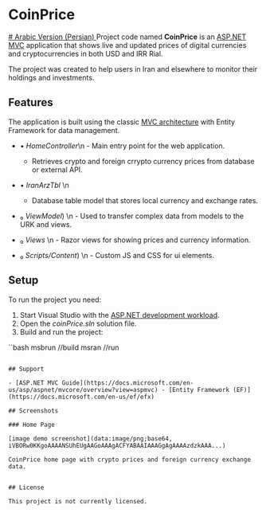 # CoinPrice

[#️ Arabic Version (Persian) ](./README.fa.md)
Project code named **CoinPrice** is an [ASP.NET MVC](https://docs.microsoft.com/en-us/asp/aspnet/mvcore/fundamentals/aspnetmvc.html) application that shows live and updated prices of digital currencies and cryptocurrencies in both USD and IRR Rial.

The project was created to help users in Iran and elsewhere to monitor their holdings and investments.

## Features 

The application is built using the classic [MVC architecture](https://docs.microsoft.com/en-us/asp/aspnet/mvcore/fundamentals/aspnetmvc.html) with Entity Framework for data management.

- • *HomeController*\n  - Main entry point for the web application.
  - Retrieves crypto and foreign crrypto currency prices from database or external API.

- • *IranArzTbl* \n
  - Database table model that stores local currency and exchange rates.

- ₀ *ViewModel*) \n  - Used to transfer complex data from models to the URK and views.

- ₀ *Views* \n  - Razor views for showing prices and currency information.

- ₀ *Scripts/Content*) \n  - Custom JS and CSS for ui elements.

## Setup

To run the project you need:
1. Start Visual Studio with the [ASP.NET development workload](https://visualstudio.microsoft.com/vs/).
2. Open the *coinPrice.sln* solution file.
3. Build and run the project:

``bash
msbrun //build
msran  //run
```

## Support

- [ASP.NET MVC Guide](https://docs.microsoft.com/en-us/asp/aspnet/mvcore/overview?view=aspmvc) - [Entity Framework (EF)](https://docs.microsoft.com/en-us/ef/efx)

## Screenshots

### Home Page

[image demo screenshot](data:image/png;base64,
iVBORw0KKgoAAAANSUhEUgAAGoAAAgACFYABAAIAAAGgAgAAAAzdzkAAA...)

CoinPrice home page with crypto prices and foreign currency exchange data. 


## License

This project is not currently licensed.

